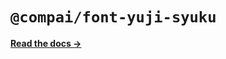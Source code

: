 # `@compai/font-yuji-syuku`

[**Read the docs &rarr;**](https://components.ai/docs/typefaces/yuji-syuku)
